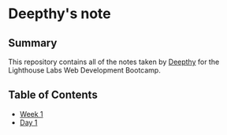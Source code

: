 # Deepthy's note
## Summary

This repository contains all of the notes taken by [Deepthy](https://github.com/deepthyp1991) for the Lighthouse Labs Web Development Bootcamp.

## Table of Contents
* [Week 1](/Week_1)
* [Day 1](/Week_1/Day_1)


